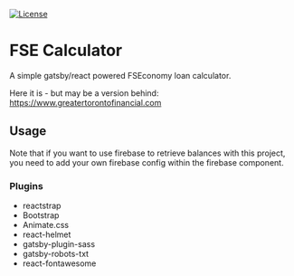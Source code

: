 [![License](https://img.shields.io/badge/license-MIT-green)](https://github.com/atulumello/gatsby-bootstrap-boiler/blob/master/LICENSE)


# FSE Calculator
A simple gatsby/react powered FSEconomy loan calculator.

Here it is - but may be a version behind: https://www.greatertorontofinancial.com

## Usage
Note that if you want to use firebase to retrieve balances with this project, you need to add your own firebase config within the firebase component.

### Plugins
* reactstrap
* Bootstrap
* Animate.css
* react-helmet
* gatsby-plugin-sass
* gatsby-robots-txt
* react-fontawesome

